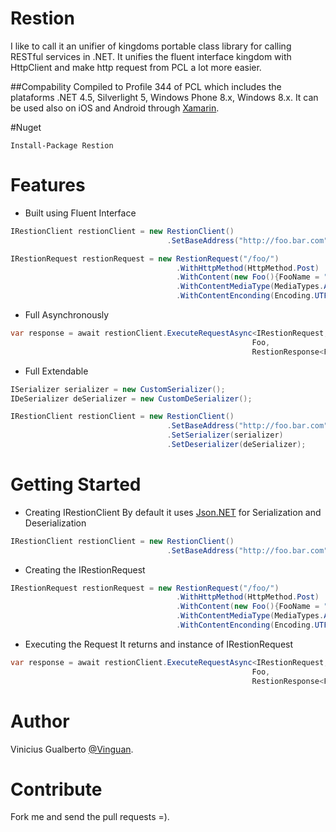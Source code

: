 # Restion
I like to call it an unifier of kingdoms portable class library for calling RESTful services in .NET. 
It unifies the fluent interface kingdom with HttpClient and make http request from PCL a lot more easier.

##Compability
Compiled to Profile 344 of PCL which includes the plataforms .NET 4.5, Silverlight 5, Windows Phone 8.x, Windows 8.x. It can be used also on iOS and Android through [Xamarin](http://xamarin.com).

#Nuget
```
Install-Package Restion
```

# Features
* Built using Fluent Interface 
```csharp
IRestionClient restionClient = new RestionClient()
                                   .SetBaseAddress("http://foo.bar.com");

IRestionRequest restionRequest = new RestionRequest("/foo/")
                                     .WithHttpMethod(HttpMethod.Post)
                                     .WithContent(new Foo(){FooName = "1"})
                                     .WithContentMediaType(MediaTypes.ApplicationJson)
                                     .WithContentEnconding(Encoding.UTF8);
```
* Full Asynchronously
``` csharp
var response = await restionClient.ExecuteRequestAsync<IRestionRequest, 
                                                      Foo, 
                                                      RestionResponse<Foo>>(restionRequest);
```
* Full Extendable
```csharp
ISerializer serializer = new CustomSerializer(); 
IDeSerializer deSerializer = new CustomDeSerializer(); 

IRestionClient restionClient = new RestionClient()
                                   .SetBaseAddress("http://foo.bar.com")
                                   .SetSerializer(serializer)
                                   .SetDeserializer(deSerializer);

```
# Getting Started
* Creating IRestionClient 
By default it uses [Json.NET](http://www.newtonsoft.com/json) for Serialization and Deserialization
```csharp
IRestionClient restionClient = new RestionClient()
                                   .SetBaseAddress("http://foo.bar.com");
```
* Creating the IRestionRequest
```csharp
IRestionRequest restionRequest = new RestionRequest("/foo/")
                                     .WithHttpMethod(HttpMethod.Post)
                                     .WithContent(new Foo(){FooName = "1"})
                                     .WithContentMediaType(MediaTypes.ApplicationJson)
                                     .WithContentEnconding(Encoding.UTF8);
```
* Executing the Request
It returns and instance of IRestionRequest<TContent>
```csharp
var response = await restionClient.ExecuteRequestAsync<IRestionRequest, 
                                                      Foo, 
                                                      RestionResponse<Foo>>(restionRequest);
```

# Author
Vinicius Gualberto [@Vinguan](http://twitter.com/vinguan).

# Contribute
Fork me and send the pull requests =).


